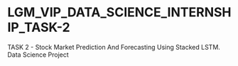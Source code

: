 # LGM_VIP_DATA_SCIENCE_INTERNSHIP_TASK-2
TASK 2 - Stock Market Prediction And Forecasting Using Stacked LSTM.
Data Science Project

